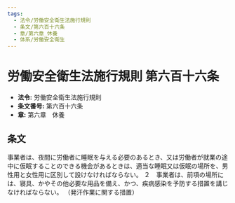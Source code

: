 ```yaml
---
tags:
  - 法令/労働安全衛生法施行規則
  - 条文/第六百十六条
  - 章/第六章_休養
  - 体系/労働安全衛生
---
```

# 労働安全衛生法施行規則 第六百十六条

- **法令:** 労働安全衛生法施行規則
- **条文番号:** 第六百十六条
- **章:** 第六章　休養

## 条文
事業者は、夜間に労働者に睡眠を与える必要のあるとき、又は労働者が就業の途中に仮眠することのできる機会があるときは、適当な睡眠又は仮眠の場所を、男性用と女性用に区別して設けなければならない。
２　事業者は、前項の場所には、寝具、かやその他必要な用品を備え、かつ、疾病感染を予防する措置を講じなければならない。
（発汗作業に関する措置）

